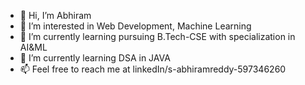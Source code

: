 - 👋 Hi, I’m Abhiram
- 👀 I’m interested in Web Development, Machine Learning
- 🌱 I’m currently learning pursuing B.Tech-CSE with specialization in AI&ML
- 💞️ I’m currently learning DSA in JAVA
- 📫 Feel free to reach me at linkedIn/s-abhiramreddy-597346260

<!---
abhiram945/abhiram945 is a ✨ special ✨ repository because its `README.md` (this file) appears on your GitHub profile.
You can click the Preview link to take a look at your changes.
--->
